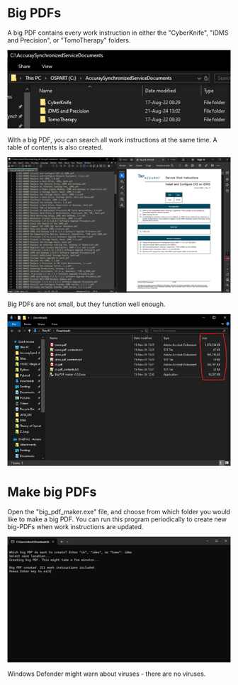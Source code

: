 # Big PDFs

A big PDF contains every work instruction in either the "CyberKnife", "iDMS and Precision", or "TomoTherapy" folders.

![AccuraySynchronizedServiceDocuments](/images/sync_docs.png)

With a big PDF, you can search all work instructions at the same time. A table of contents is also created.

![Output files](/images/output_files.png)

Big PDFs are not small, but they function well enough.

![Explorer](/images/explorer.png)

# Make big PDFs

Open the "big_pdf_maker.exe" file, and choose from which folder you would like to make a big PDF. You can run this program periodically to create new big-PDFs when work instructions are updated.

![CLI](/images/command_line.png)

Windows Defender might warn about viruses - there are no viruses.